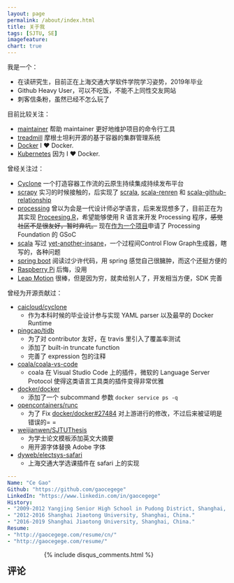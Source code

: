 ```yaml
---
layout: page
permalink: /about/index.html
title: 关于我
tags: [SJTU, SE]
imagefeature: 
chart: true
---
```


我是一个：

* 在读研究生，目前正在上海交通大学软件学院学习姿势，2019年毕业
* Github Heavy User，可以不吃饭，不能不上同性交友网站
* 刺客信条粉，虽然已经不怎么玩了

目前比较关注：

* [maintainer](https://github.com/gaocegege/maintainer) 帮助 maintainer 更好地维护项目的命令行工具
* [treadmill](https://github.com/Morgan-Stanley/treadmill) 摩根士坦利开源的基于容器的集群管理系统
* [Docker](https://github.com/docker/docker) I ❤ Docker.
* [Kubernetes](https://github.com/kubernetes/kubernetes) 因为 I ❤ Docker.

曾经关注过：

* [Cyclone](https://github.com/caicloud/cyclone) 一个打造容器工作流的云原生持续集成持续发布平台
* [scrapy](https://github.com/scrapy/scrapy) 实习的时候接触的，后实现了 [scrala](https://github.com/gaocegege/scrala), [scala-renren](https://github.com/gaocegege/scala-renren) 和 [scala-github-relationship](https://github.com/gaocegege/scala-github-relationship)
* [processing](https://github.com/processing/processing) 曾以为会是一代设计师必学语言，后来发现想多了，目前正在为其实现 [Proceesing.R](https://github.com/gaocegege/processing.r)，希望能够使用 R 语言来开发 Processing 程序，<del>感觉社区不是很友好，暂时弃坑。</del> 现在[作为一个项目](https://forum.processing.org/two/discussion/21195/gsoc-2017-r-language-mode-for-processing)申请了 Processing Foundation 的 GSoC
* [scala](https://github.com/scala/scala) 写过 [yet-another-insane](https://github.com/gaocegege/yet-another-insane)，一个过程间Control Flow Graph生成器，瞎写的，各种问题
* [spring boot](https://github.com/spring-projects/spring-boot) 阅读过少许代码，用 spring 感觉自己很臃肿，而这个还挺方便的
* [Raspberry Pi](https://www.raspberrypi.org/) 后悔，没用
* [Leap Motion](https://www.leapmotion.com/) 很棒，但是因为穷，就卖给别人了，开发相当方便，SDK 完善

曾经为开源贡献过：

* [caicloud/cyclone](https://github.com/caicloud/cyclone/commits/master?author=gaocegege)
	* 作为本科时候的毕业设计参与实现 YAML parser 以及最早的 Docker Runtime
* [pingcap/tidb](https://github.com/pingcap/tidb/commits/master?author=gaocegege)
	* 为了对 contributor 友好，在 travis 里引入了覆盖率测试
	* 添加了 built-in truncate function
	* 完善了 expression 包的注释
* [coala/coala-vs-code](https://github.com/coala/coala-vs-code/commits/master?author=gaocegege)
	* coala 在 Visual Studio Code 上的插件，微软的 Language Server Protocol 使得这类语言工具类的插件变得非常优雅
* [docker/docker](https://github.com/docker/docker/commits/master?author=gaocegege)
	* 添加了一个 subcommand 参数 `docker service ps -q`
* [opencontainers/runc](https://github.com/opencontainers/runc/commits/master?author=gaocegege)
	* 为了 Fix [docker/docker#27484](https://github.com/docker/docker/issues/27484) 对上游进行的修改，不过后来被证明是错误的= =
* [weijianwen/SJTUThesis](https://github.com/weijianwen/SJTUThesis/commits/master?author=gaocegege)
	* 为学士论文模板添加英文大摘要
	* 用开源字体替换 Adobe 字体
* [dyweb/electsys-safari](https://github.com/dyweb/electsys-safari/commits/master?author=gaocegege)
	* 上海交通大学选课插件在 safari 上的实现

```yml
---
Name: "Ce Gao"
Github: "https://github.com/gaocegege"
LinkedIn: "https://www.linkedin.com/in/gaocegege"
History: 
- "2009-2012 Yangjing Senior High School in Pudong District, Shanghai, China."
- "2012-2016 Shanghai Jiaotong University, Shanghai, China."
- "2016-2019 Shanghai Jiaotong University, Shanghai, China."
Resume: 
- "http://gaocegege.com/resume/cn/"
- "http://gaocegege.com/resume/"
```
        
<div class="cf"></div>

<section class="summer-disqus row">
    <div class="small-12 columns">
        <h1 class="summer-comments-header">评论</h1>
        <div id="disqus_thread"></div>
        {% include disqus_comments.html %}
    </div>
</section>

